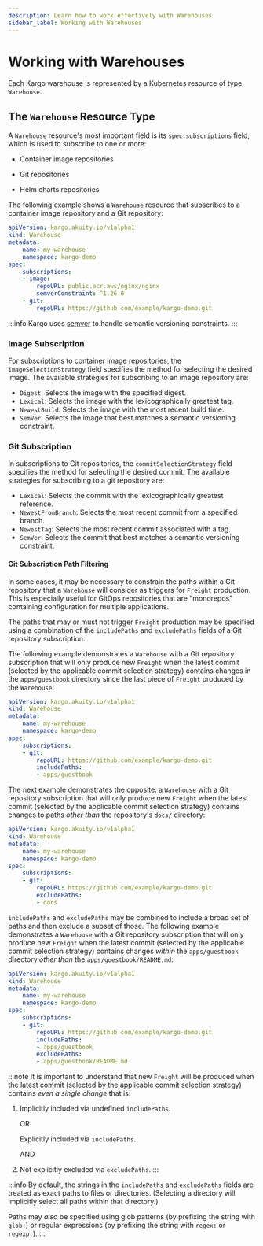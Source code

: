 ```yaml
---
description: Learn how to work effectively with Warehouses
sidebar_label: Working with Warehouses
---
```


# Working with Warehouses

Each Kargo warehouse is represented by a Kubernetes resource of type
`Warehouse`.

## The `Warehouse` Resource Type

A `Warehouse` resource's most important field is its `spec.subscriptions` field,
which is used to subscribe to one or more:

* Container image repositories

* Git repositories

* Helm charts repositories

The following example shows a `Warehouse` resource that subscribes to a
container image repository and a Git repository:

```yaml
apiVersion: kargo.akuity.io/v1alpha1
kind: Warehouse
metadata:
    name: my-warehouse
    namespace: kargo-demo
spec:
    subscriptions:
    - image:
        repoURL: public.ecr.aws/nginx/nginx
        semverConstraint: ^1.26.0
    - git:
        repoURL: https://github.com/example/kargo-demo.git
```
:::info
Kargo uses [semver](https://github.com/masterminds/semver#checking-version-constraints) to handle semantic versioning constraints.
:::

### Image Subscription

For subscriptions to container image repositories, the `imageSelectionStrategy` field specifies the method for selecting
the desired image. The available strategies for subscribing to an image repository are:

- `Digest`: Selects the image with the specified digest.
- `Lexical`: Selects the image with the lexicographically greatest tag.
- `NewestBuild`: Selects the image with the most recent build time.
- `SemVer`: Selects the image that best matches a semantic versioning constraint.

### Git Subscription

In subscriptions to Git repositories, the `commitSelectionStrategy` field
specifies the method for selecting the desired commit.
The available strategies for subscribing to a git repository are:

- `Lexical`: Selects the commit with the lexicographically greatest reference.
- `NewestFromBranch`: Selects the most recent commit from a specified branch.
- `NewestTag`: Selects the most recent commit associated with a tag.
- `SemVer`: Selects the commit that best matches a semantic versioning constraint.

#### Git Subscription Path Filtering

In some cases, it may be necessary to constrain the paths within a Git
repository that a `Warehouse` will consider as triggers for `Freight`
production. This is especially useful for GitOps repositories that are
"monorepos" containing configuration for multiple applications.

The paths that may or must not trigger `Freight` production may be specified
using a combination of the `includePaths` and `excludePaths` fields of a Git
repository subscription.

The following example demonstrates a `Warehouse` with a Git repository
subscription that will only produce new `Freight` when the latest commit
(selected by the applicable commit selection strategy) contains changes in the
`apps/guestbook` directory since the last piece of `Freight` produced by the
`Warehouse`:

```yaml
apiVersion: kargo.akuity.io/v1alpha1
kind: Warehouse
metadata:
    name: my-warehouse
    namespace: kargo-demo
spec:
    subscriptions:
    - git:
        repoURL: https://github.com/example/kargo-demo.git
        includePaths:
        - apps/guestbook
```

The next example demonstrates the opposite: a `Warehouse` with a Git repository
subscription that will only produce new `Freight` when the latest commit
(selected by the applicable commit selection strategy) contains changes to paths
_other than_ the repository's `docs/` directory:

```yaml
apiVersion: kargo.akuity.io/v1alpha1
kind: Warehouse
metadata:
    name: my-warehouse
    namespace: kargo-demo
spec:
    subscriptions:
    - git:
        repoURL: https://github.com/example/kargo-demo.git
        excludePaths:
        - docs
```

`includePaths` and `excludePaths` may be combined to include a broad set of
paths and then exclude a subset of those. The following example demonstrates a
`Warehouse` with a Git repository subscription that will only produce new
`Freight` when the latest commit (selected by the applicable commit selection
strategy) contains changes _within_ the `apps/guestbook` directory _other than_
the `apps/guestbook/README.md`:

```yaml
apiVersion: kargo.akuity.io/v1alpha1
kind: Warehouse
metadata:
    name: my-warehouse
    namespace: kargo-demo
spec:
    subscriptions:
    - git:
        repoURL: https://github.com/example/kargo-demo.git
        includePaths:
        - apps/guestbook
        excludePaths:
        - apps/guestbook/README.md
```

:::note
It is important to understand that new `Freight` will be produced when the
latest commit (selected by the applicable commit selection strategy) contains
_even a single change_ that is:

1. Implicitly included via undefined `includePaths`.

    OR

    Explicitly included via `includePaths`.

    AND

2. Not explicitly excluded via `excludePaths`.
:::

:::info
By default, the strings in the `includePaths` and `excludePaths` fields are
treated as exact paths to files or directories. (Selecting a directory will
implicitly select all paths within that directory.)

Paths may _also_ be specified using glob patterns (by prefixing the string with
`glob:`) or regular expressions (by prefixing the string with `regex:` or
`regexp:`).
:::
